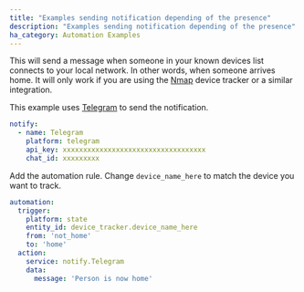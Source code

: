 ```yaml
---
title: "Examples sending notification depending of the presence"
description: "Examples sending notification depending of the presence"
ha_category: Automation Examples
---
```


This will send a message when someone in your known devices list connects to your local network. In other words, when someone arrives home. It will only work if you are using the [Nmap](/components/nmap_tracker) device tracker or a similar integration.

This example uses [Telegram](/components/telegram) to send the notification.

```yaml
notify:
  - name: Telegram
    platform: telegram
    api_key: xxxxxxxxxxxxxxxxxxxxxxxxxxxxxxxxxxx
    chat_id: xxxxxxxxx
```

Add the automation rule. Change `device_name_here` to match the device you want to track. 

```yaml
automation:
  trigger:
    platform: state
    entity_id: device_tracker.device_name_here
    from: 'not_home'
    to: 'home'
  action:
    service: notify.Telegram
    data:
      message: 'Person is now home'
```
